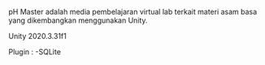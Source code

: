 pH Master adalah media pembelajaran virtual lab terkait materi asam basa yang dikembangkan menggunakan Unity.

Unity 2020.3.31f1

Plugin :
-SQLite
